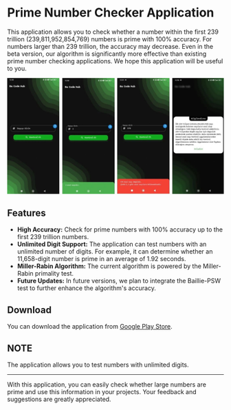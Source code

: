 # Prime Number Checker Application

This application allows you to check whether a number within the first 239 trillion (239,811,952,854,769) numbers is prime with 100% accuracy. For numbers larger than 239 trillion, the accuracy may decrease. Even in the beta version, our algorithm is significantly more effective than existing prime number checking applications. We hope this application will be useful to you.

![Application Screenshot](./Screenshots/image1.jpeg)

## Features

- **High Accuracy:** Check for prime numbers with 100% accuracy up to the first 239 trillion numbers.
- **Unlimited Digit Support:** The application can test numbers with an unlimited number of digits. For example, it can determine whether an 11,658-digit number is prime in an average of 1.92 seconds.
- **Miller-Rabin Algorithm:** The current algorithm is powered by the Miller-Rabin primality test.
- **Future Updates:** In future versions, we plan to integrate the Baillie-PSW test to further enhance the algorithm's accuracy.

## Download

You can download the application from [Google Play Store](https://play.google.com/store/apps/details?id=com.AsalSayiKontrol.BaCode).

## NOTE

The application allows you to test numbers with unlimited digits.

---

With this application, you can easily check whether large numbers are prime and use this information in your projects. Your feedback and suggestions are greatly appreciated.
